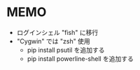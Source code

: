 # MEMO

- ログインシェル "fish" に移行
- "Cygwin" では "zsh" 使用
  - pip install psutil を追加する
  - pip install powerline-shell を追加する

